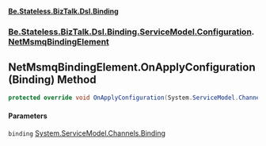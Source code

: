 #### [Be.Stateless.BizTalk.Dsl.Binding](README.md 'README')
### [Be.Stateless.BizTalk.Dsl.Binding.ServiceModel.Configuration](Be.Stateless.BizTalk.Dsl.Binding.ServiceModel.Configuration.md 'Be.Stateless.BizTalk.Dsl.Binding.ServiceModel.Configuration').[NetMsmqBindingElement](NetMsmqBindingElement.md 'Be.Stateless.BizTalk.Dsl.Binding.ServiceModel.Configuration.NetMsmqBindingElement')

## NetMsmqBindingElement.OnApplyConfiguration(Binding) Method

```csharp
protected override void OnApplyConfiguration(System.ServiceModel.Channels.Binding binding);
```
#### Parameters

<a name='Be.Stateless.BizTalk.Dsl.Binding.ServiceModel.Configuration.NetMsmqBindingElement.OnApplyConfiguration(System.ServiceModel.Channels.Binding).binding'></a>

`binding` [System.ServiceModel.Channels.Binding](https://docs.microsoft.com/en-us/dotnet/api/System.ServiceModel.Channels.Binding 'System.ServiceModel.Channels.Binding')